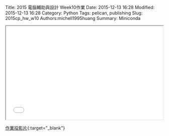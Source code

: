 Title: 2015 電腦輔助與設計 Week10作業
Date: 2015-12-13 16:28
Modified: 2015-12-13 16:28
Category: Python
Tags: pelican, publishing
Slug: 2015cp_hw_w10
Authors:michell1995huang
Summary: Miniconda

<iframe src="simplest6.html" width="500" height="300"></iframe>

[作業投影片](simplest6.html){:target="_blank"}

<br>

